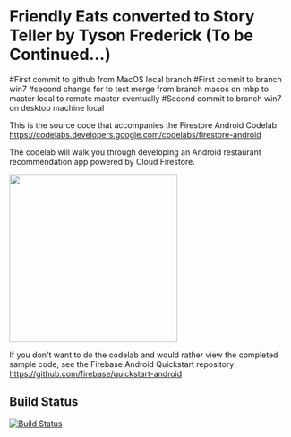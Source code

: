 # Friendly Eats converted to Story Teller by Tyson Frederick (To be Continued...)
#First commit to github from MacOS local branch
#First commit to branch win7
#second change for to test merge from branch macos on mbp to master local to remote master eventually
#Second commit to branch win7 on desktop machine local



This is the source code that accompanies the Firestore Android Codelab:
https://codelabs.developers.google.com/codelabs/firestore-android

The codelab will walk you through developing an Android restaurant recommendation
app powered by Cloud Firestore.

<img src="docs/home.png" width="300"/>

If you don't want to do the codelab and would rather view the completed
sample code, see the Firebase Android Quickstart repository:
https://github.com/firebase/quickstart-android

## Build Status

[![Build Status](https://travis-ci.org/firebase/friendlyeats-android.svg?branch=master)](https://travis-ci.org/firebase/friendlyeats-android)
